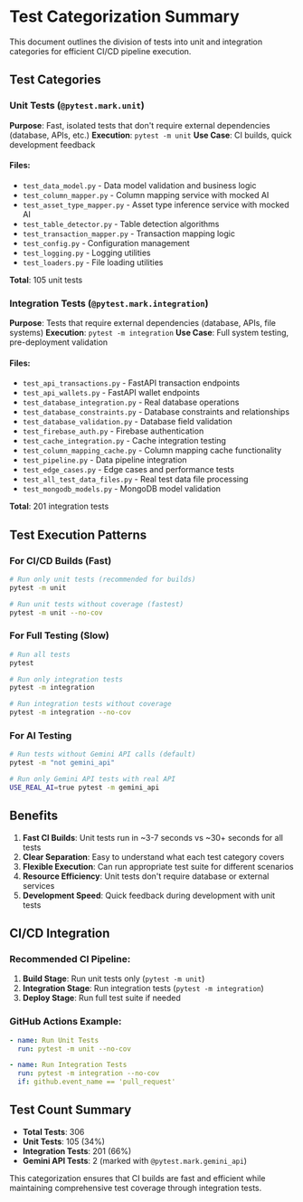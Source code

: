 # Test Categorization Summary

This document outlines the division of tests into unit and integration categories for efficient CI/CD pipeline execution.

## Test Categories

### Unit Tests (`@pytest.mark.unit`)
**Purpose**: Fast, isolated tests that don't require external dependencies (database, APIs, etc.)
**Execution**: `pytest -m unit`
**Use Case**: CI builds, quick development feedback

#### Files:
- `test_data_model.py` - Data model validation and business logic
- `test_column_mapper.py` - Column mapping service with mocked AI
- `test_asset_type_mapper.py` - Asset type inference service with mocked AI
- `test_table_detector.py` - Table detection algorithms
- `test_transaction_mapper.py` - Transaction mapping logic
- `test_config.py` - Configuration management
- `test_logging.py` - Logging utilities
- `test_loaders.py` - File loading utilities

**Total**: 105 unit tests

### Integration Tests (`@pytest.mark.integration`)
**Purpose**: Tests that require external dependencies (database, APIs, file systems)
**Execution**: `pytest -m integration`
**Use Case**: Full system testing, pre-deployment validation

#### Files:
- `test_api_transactions.py` - FastAPI transaction endpoints
- `test_api_wallets.py` - FastAPI wallet endpoints
- `test_database_integration.py` - Real database operations
- `test_database_constraints.py` - Database constraints and relationships
- `test_database_validation.py` - Database field validation
- `test_firebase_auth.py` - Firebase authentication
- `test_cache_integration.py` - Cache integration testing
- `test_column_mapping_cache.py` - Column mapping cache functionality
- `test_pipeline.py` - Data pipeline integration
- `test_edge_cases.py` - Edge cases and performance tests
- `test_all_test_data_files.py` - Real test data file processing
- `test_mongodb_models.py` - MongoDB model validation

**Total**: 201 integration tests

## Test Execution Patterns

### For CI/CD Builds (Fast)
```bash
# Run only unit tests (recommended for builds)
pytest -m unit

# Run unit tests without coverage (fastest)
pytest -m unit --no-cov
```

### For Full Testing (Slow)
```bash
# Run all tests
pytest

# Run only integration tests
pytest -m integration

# Run integration tests without coverage
pytest -m integration --no-cov
```

### For AI Testing
```bash
# Run tests without Gemini API calls (default)
pytest -m "not gemini_api"

# Run only Gemini API tests with real API
USE_REAL_AI=true pytest -m gemini_api
```

## Benefits

1. **Fast CI Builds**: Unit tests run in ~3-7 seconds vs ~30+ seconds for all tests
2. **Clear Separation**: Easy to understand what each test category covers
3. **Flexible Execution**: Can run appropriate test suite for different scenarios
4. **Resource Efficiency**: Unit tests don't require database or external services
5. **Development Speed**: Quick feedback during development with unit tests

## CI/CD Integration

### Recommended CI Pipeline:
1. **Build Stage**: Run unit tests only (`pytest -m unit`)
2. **Integration Stage**: Run integration tests (`pytest -m integration`)
3. **Deploy Stage**: Run full test suite if needed

### GitHub Actions Example:
```yaml
- name: Run Unit Tests
  run: pytest -m unit --no-cov

- name: Run Integration Tests
  run: pytest -m integration --no-cov
  if: github.event_name == 'pull_request'
```

## Test Count Summary

- **Total Tests**: 306
- **Unit Tests**: 105 (34%)
- **Integration Tests**: 201 (66%)
- **Gemini API Tests**: 2 (marked with `@pytest.mark.gemini_api`)

This categorization ensures that CI builds are fast and efficient while maintaining comprehensive test coverage through integration tests.
